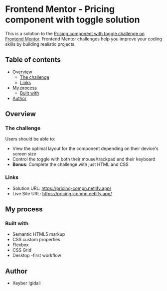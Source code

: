 # Frontend Mentor - Pricing component with toggle solution

This is a solution to the [Pricing component with toggle challenge on Frontend Mentor](https://www.frontendmentor.io/challenges/pricing-component-with-toggle-8vPwRMIC). Frontend Mentor challenges help you improve your coding skills by building realistic projects. 

## Table of contents

- [Overview](#overview)
  - [The challenge](#the-challenge) 
  - [Links](#links)
- [My process](#my-process)
  - [Built with](#built-with)  
- [Author](#author)  

## Overview

### The challenge

Users should be able to:

- View the optimal layout for the component depending on their device's screen size
- Control the toggle with both their mouse/trackpad and their keyboard
- **Bonus**: Complete the challenge with just HTML and CSS 

### Links

- Solution URL: https://pricing-compn.netlify.app/
- Live Site URL: https://pricing-compn.netlify.app/

## My process

### Built with

- Semantic HTML5 markup
- CSS custom properties
- Flexbox
- CSS Grid
- Desktop -first workflow 
 
## Author

- Xeyber Igidali 
